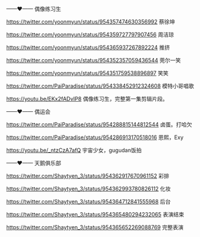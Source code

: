 ——♥——  偶像练习生

https://twitter.com/yoonmyun/status/954357474630356992  蔡徐坤

https://twitter.com/yoonmyun/status/954359727797907456  周洁琼

https://twitter.com/yoonmyun/status/954365937267892224  推挤

https://twitter.com/yoonmyun/status/954352357059436544  莞尔一笑

https://twitter.com/yoonmyun/status/954351759538896897 笑笑

https://twitter.com/PaiParadise/status/954338452912324608  模特小哥唱歌

https://youtu.be/EKx2fADvIP8 偶像练习生，完整第一集剪辑片段。

——♥——  偶运会

https://twitter.com/PaiParadise/status/954288815144812544  卤蛋。打哈欠

https://twitter.com/PaiParadise/status/954286913170518016  恩熙，Exy

https://youtu.be/_ntzCzA7afQ 宇宙少女，gugudan饭拍

——♥—— 天鹅俱乐部

https://twitter.com/Shaytyen_3/status/954362917670961152  彩排

https://twitter.com/Shaytyen_3/status/954362993780826112  化妆

https://twitter.com/Shaytyen_3/status/954364712841555968  后台

https://twitter.com/Shaytyen_3/status/954365480294232065  表演结束

https://twitter.com/Shaytyen_3/status/954365652269088769  完整表演

